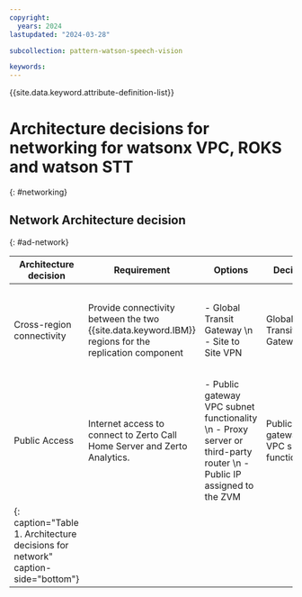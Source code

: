 ```yaml
---
copyright:
  years: 2024
lastupdated: "2024-03-28"

subcollection: pattern-watson-speech-vision

keywords:
---
```

{{site.data.keyword.attribute-definition-list}}

# Architecture decisions for networking for watsonx VPC, ROKS and watson STT

{: #networking}

## Network Architecture decision

{: #ad-network}

| **Architecture decision**                                                 | **Requirement**                                                                                | **Options**                                                                                                        | **Decision**                      | **Rationale**                                                                                                                                                                                  |
| ------------------------------------------------------------------------------- | ---------------------------------------------------------------------------------------------------- | ------------------------------------------------------------------------------------------------------------------------ | --------------------------------------- | ---------------------------------------------------------------------------------------------------------------------------------------------------------------------------------------------------- |
| Cross-region connectivity                                                       | Provide connectivity between the two {{site.data.keyword.IBM}} regions for the replication component | - Global Transit Gateway  \n -  Site to Site VPN                                                                         | Global Transit Gateway                  | Connecting over VPC {{site.data.keyword.IBM_notm}} core network, allows better performance without unnecessary IPsec overhead. Zerto components can natively use TLS to communicate with each other. |
| Public Access                                                                   | Internet access to connect to Zerto Call Home Server and Zerto Analytics.                            | - Public gateway VPC subnet functionality  \n -  Proxy server or third-party router  \n -  Public IP assigned to the ZVM | Public gateway VPC subnet functionality | Built-in {{site.data.keyword.vpc_short}} functionality, providing some level of security. NAT is used with no direct internet exposure of the ZVM.                                                   |
| {: caption="Table 1. Architecture decisions for network" caption-side="bottom"} |                                                                                                      |                                                                                                                          |                                         |                                                                                                                                                                                                      |

